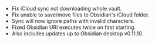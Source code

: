 - Fix iCloud sync not downloading whole vault.
- Fix unable to save/move files to Obsidian's iCloud folder.
- Sync will now ignore paths with invalid characters.
- Fixed Obsidian URI executes twice on first starting.
- Also includes updates up to Obsidian desktop v0.11.10.
